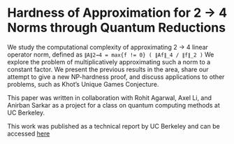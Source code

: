 # Hardness of Approximation for 2 → 4 Norms through Quantum Reductions

We study the computational complexity of approximating 2 → 4 linear operator norm, defined as `∥A∥2→4 = max{f != 0} ( ∥Af∥_4 / ∥f∥_2 )` We explore the problem of multiplicatively approximating such a norm to a constant factor. We present the previous results in the area, share our attempt to give a new NP-hardness proof, and discuss applications to other problems, such as Khot’s Unique Games Conjecture.

This paper was written in collaboration with Rohit Agarwal, Axel Li, and Anirban Sarkar as a project for a class on quantum computing methods at UC Berkeley.

This work was published as a technical report by UC Berkeley and can be accessed [here](https://www2.eecs.berkeley.edu/Pubs/TechRpts/2023/EECS-2023-236.html)

